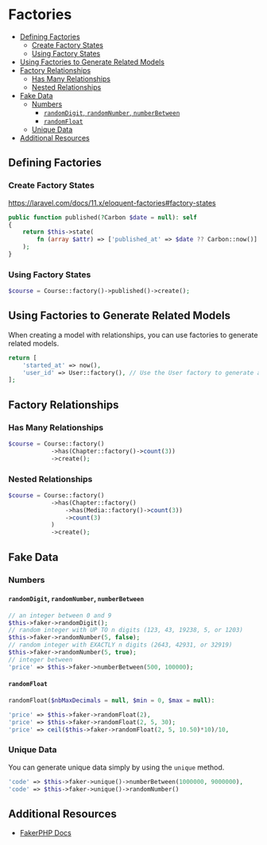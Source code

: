 # Factories

- [Defining Factories](#defining-factories)
    - [Create Factory States](#create-factory-states)
    - [Using Factory States](#using-factory-states)
- [Using Factories to Generate Related Models](#using-factories-to-generate-related-models)
- [Factory Relationships](#factory-relationships)
    - [Has Many Relationships](#has-many-relationships)
    - [Nested Relationships](#nested-relationships)
- [Fake Data](#fake-data)
    - [Numbers](#numbers)
        - [`randomDigit`, `randomNumber`, `numberBetween`](#randomdigit-randomnumber-numberbetween)
        - [`randomFloat`](#randomfloat)
    - [Unique Data](#unique-data)
- [Additional Resources](#additional-resources)


## Defining Factories

### Create Factory States

<a href="https://laravel.com/docs/11.x/eloquent-factories#factory-states"
target="blank">https://laravel.com/docs/11.x/eloquent-factories#factory-states</a>

```php +torchlight-php
public function published(?Carbon $date = null): self
{
    return $this->state(
        fn (array $attr) => ['published_at' => $date ?? Carbon::now()]
    );
}
```

### Using Factory States

```php +torchlight-php
$course = Course::factory()->published()->create();
```

## Using Factories to Generate Related Models

When creating a model with relationships, you can use factories to generate related models.

```php +torchlight-php
return [
    'started_at' => now(),
    'user_id' => User::factory(), // Use the User factory to generate a user_id
];
```



## Factory Relationships

### Has Many Relationships

```php +torchlight-php
$course = Course::factory()
            ->has(Chapter::factory()->count(3))
            ->create();
```

### Nested Relationships

```php +torchlight-php
$course = Course::factory()
            ->has(Chapter::factory()
                ->has(Media::factory()->count(3))
                ->count(3)
            )
            ->create();
```




## Fake Data

### Numbers

#### `randomDigit`, `randomNumber`, `numberBetween` 

```php +torchlight-php
// an integer between 0 and 9
$this->faker->randomDigit();
// random integer with UP TO n digits (123, 43, 19238, 5, or 1203)
$this->faker->randomNumber(5, false);
// random integer with EXACTLY n digits (2643, 42931, or 32919)
$this->faker->randomNumber(5, true);
// integer between
'price' => $this->faker->numberBetween(500, 100000);
```

#### `randomFloat`

```php +torchlight-php
randomFloat($nbMaxDecimals = null, $min = 0, $max = null): 
```

```php +torchlight-php
'price' => $this->faker->randomFloat(2),
'price' => $this->faker->randomFloat(2, 5, 30);
'price' => ceil($this->faker->randomFloat(2, 5, 10.50)*10)/10,
```

### Unique Data

You can generate unique data simply by using the `unique` method.

```php +torchlight-php
'code' => $this->faker->unique()->numberBetween(1000000, 9000000),
'code' => $this->faker->unique()->randomNumber()
```



## Additional Resources

- <a href="https://fakerphp.org/" target="blank">FakerPHP Docs</a>
